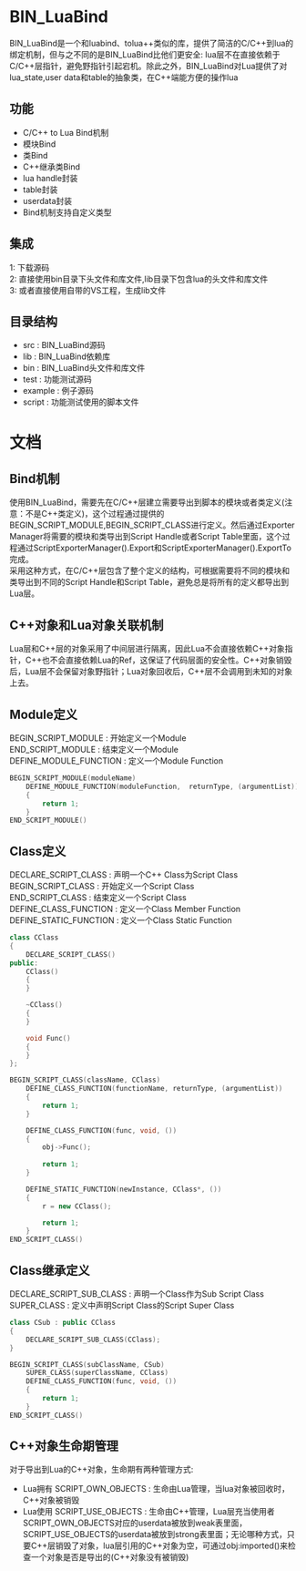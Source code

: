 # BIN_LuaBind

BIN_LuaBind是一个和luabind、tolua++类似的库，提供了简洁的C/C++到lua的绑定机制，但与之不同的是BIN_LuaBind比他们更安全: lua层不在直接依赖于C/C++层指针，避免野指针引起宕机。除此之外，BIN_LuaBind对Lua提供了对lua_state,user data和table的抽象类，在C++端能方便的操作lua

## 功能
* C/C++ to Lua Bind机制 
* 模块Bind
* 类Bind
* C++继承类Bind
* lua handle封装
* table封装
* userdata封装
* Bind机制支持自定义类型

## 集成
1: 下载源码 <br/>
2: 直接使用bin目录下头文件和库文件,lib目录下包含lua的头文件和库文件 <br/>
3: 或者直接使用自带的VS工程，生成lib文件 <br/>

## 目录结构
* src : BIN_LuaBind源码 
* lib : BIN_LuaBind依赖库
* bin : BIN_LuaBind头文件和库文件
* test : 功能测试源码
* example : 例子源码
* script : 功能测试使用的脚本文件

# 文档

## Bind机制
使用BIN_LuaBind，需要先在C/C++层建立需要导出到脚本的模块或者类定义(注意：不是C++类定义)，这个过程通过提供的BEGIN_SCRIPT_MODULE,BEGIN_SCRIPT_CLASS进行定义。然后通过Exporter Manager将需要的模块和类导出到Script Handle或者Script Table里面，这个过程通过ScriptExporterManager().Export和ScriptExporterManager().ExportTo完成。<br/>
采用这种方式，在C/C++层包含了整个定义的结构，可根据需要将不同的模块和类导出到不同的Script Handle和Script Table，避免总是将所有的定义都导出到Lua层。

## C++对象和Lua对象关联机制
Lua层和C++层的对象采用了中间层进行隔离，因此Lua不会直接依赖C++对象指针，C++也不会直接依赖Lua的Ref，这保证了代码层面的安全性。C++对象销毁后，Lua层不会保留对象野指针；Lua对象回收后，C++层不会调用到未知的对象上去。

## Module定义
BEGIN_SCRIPT_MODULE : 开始定义一个Module <br/>
END_SCRIPT_MODULE : 结束定义一个Module <br/>
DEFINE_MODULE_FUNCTION : 定义一个Module Function <br/>
```C++
BEGIN_SCRIPT_MODULE(moduleName)
	DEFINE_MODULE_FUNCTION(moduleFunction,  returnType, (argumentList))
	{
		return 1;
	}
END_SCRIPT_MODULE()
```
## Class定义
DECLARE_SCRIPT_CLASS : 声明一个C++ Class为Script Class <br/>
BEGIN_SCRIPT_CLASS : 开始定义一个Script Class <br/>
END_SCRIPT_CLASS : 结束定义一个Script Class <br/>
DEFINE_CLASS_FUNCTION : 定义一个Class Member Function <br/>
DEFINE_STATIC_FUNCTION : 定义一个Class Static Function <br/>
```C++
class CClass
{
	DECLARE_SCRIPT_CLASS()
public:
	CClass()
	{
	}

	~CClass()
	{
	}

	void Func()
	{
	}
};

BEGIN_SCRIPT_CLASS(className, CClass)
	DEFINE_CLASS_FUNCTION(functionName, returnType, (argumentList))
	{
		return 1;
	}

	DEFINE_CLASS_FUNCTION(func, void, ())
	{	
		obj->Func();
			
		return 1;
	}

	DEFINE_STATIC_FUNCTION(newInstance, CClass*, ())
	{		
		r = new CClass();

		return 1;
	}
END_SCRIPT_CLASS()
```
## Class继承定义
DECLARE_SCRIPT_SUB_CLASS : 声明一个Class作为Sub Script Class <br/>
SUPER_CLASS : 定义中声明Script Class的Script Super Class <br/>

```C++
class CSub : public CClass
{
	DECLARE_SCRIPT_SUB_CLASS(CClass);
}

BEGIN_SCRIPT_CLASS(subClassName, CSub)
	SUPER_CLASS(superClassName, CClass)
	DEFINE_CLASS_FUNCTION(func, void, ())
	{
		return 1;
	}
END_SCRIPT_CLASS()
```
## C++对象生命期管理
对于导出到Lua的C++对象，生命期有两种管理方式:<br/>
* Lua拥有 SCRIPT_OWN_OBJECTS : 生命由Lua管理，当lua对象被回收时，C++对象被销毁 <br/> 
* Lua使用 SCRIPT_USE_OBJECTS : 生命由C++管理，Lua层充当使用者 <br/>
SCRIPT_OWN_OBJECTS对应的userdata被放到weak表里面，SCRIPT_USE_OBJECTS的userdata被放到strong表里面；无论哪种方式，只要C++层销毁了对象，lua层引用的C++对象为空，可通过obj:imported()来检查一个对象是否是导出的(C++对象没有被销毁)



 